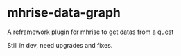 # mhrise-data-graph
A reframework plugin for mhrise to get datas from a quest

Still in dev, need upgrades and fixes.